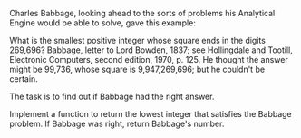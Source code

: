 Charles Babbage, looking ahead to the sorts of problems his Analytical Engine would be able to solve, gave this example:

What is the smallest positive integer whose square ends in the digits 269,696?
Babbage, letter to Lord Bowden, 1837; see Hollingdale and Tootill, Electronic Computers, second edition, 1970, p. 125.
He thought the answer might be 99,736, whose square is 9,947,269,696; but he couldn't be certain.

The task is to find out if Babbage had the right answer.

Implement a function to return the lowest integer that satisfies the Babbage problem. If Babbage was right, return Babbage's number.
